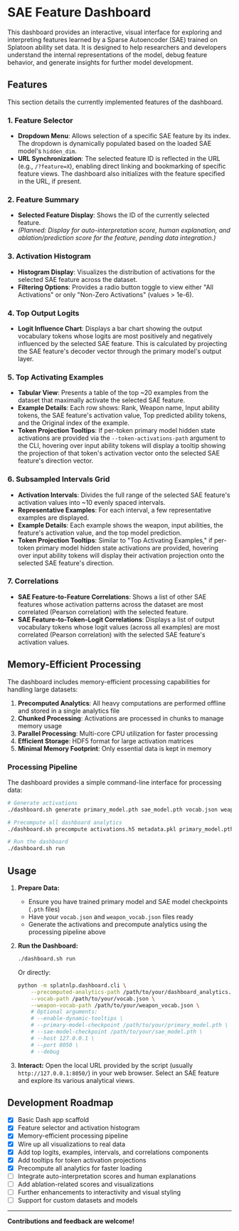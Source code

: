 # SAE Feature Dashboard

This dashboard provides an interactive, visual interface for exploring and interpreting features learned by a Sparse Autoencoder (SAE) trained on Splatoon ability set data. It is designed to help researchers and developers understand the internal representations of the model, debug feature behavior, and generate insights for further model development.

## Features

This section details the currently implemented features of the dashboard.

### 1. Feature Selector
- **Dropdown Menu**: Allows selection of a specific SAE feature by its index. The dropdown is dynamically populated based on the loaded SAE model's `hidden_dim`.
- **URL Synchronization**: The selected feature ID is reflected in the URL (e.g., `/?feature=X`), enabling direct linking and bookmarking of specific feature views. The dashboard also initializes with the feature specified in the URL, if present.

### 2. Feature Summary
- **Selected Feature Display**: Shows the ID of the currently selected feature.
- *(Planned: Display for auto-interpretation score, human explanation, and ablation/prediction score for the feature, pending data integration.)*

### 3. Activation Histogram
- **Histogram Display**: Visualizes the distribution of activations for the selected SAE feature across the dataset.
- **Filtering Options**: Provides a radio button toggle to view either "All Activations" or only "Non-Zero Activations" (values > 1e-6).

### 4. Top Output Logits
- **Logit Influence Chart**: Displays a bar chart showing the output vocabulary tokens whose logits are most positively and negatively influenced by the selected SAE feature. This is calculated by projecting the SAE feature's decoder vector through the primary model's output layer.

### 5. Top Activating Examples
- **Tabular View**: Presents a table of the top ~20 examples from the dataset that maximally activate the selected SAE feature.
- **Example Details**: Each row shows: Rank, Weapon name, Input ability tokens, the SAE feature's activation value, Top predicted ability tokens, and the Original index of the example.
- **Token Projection Tooltips**: If per-token primary model hidden state activations are provided via the `--token-activations-path` argument to the CLI, hovering over input ability tokens will display a tooltip showing the projection of that token's activation vector onto the selected SAE feature's direction vector.

### 6. Subsampled Intervals Grid
- **Activation Intervals**: Divides the full range of the selected SAE feature's activation values into ~10 evenly spaced intervals.
- **Representative Examples**: For each interval, a few representative examples are displayed.
- **Example Details**: Each example shows the weapon, input abilities, the feature's activation value, and the top model prediction.
- **Token Projection Tooltips**: Similar to "Top Activating Examples," if per-token primary model hidden state activations are provided, hovering over input ability tokens will display their activation projection onto the selected SAE feature's direction.

### 7. Correlations
- **SAE Feature-to-Feature Correlations**: Shows a list of other SAE features whose activation patterns across the dataset are most correlated (Pearson correlation) with the selected feature.
- **SAE Feature-to-Token-Logit Correlations**: Displays a list of output vocabulary tokens whose logit values (across all examples) are most correlated (Pearson correlation) with the selected SAE feature's activation values.

## Memory-Efficient Processing

The dashboard includes memory-efficient processing capabilities for handling large datasets:

1. **Precomputed Analytics**: All heavy computations are performed offline and stored in a single analytics file
2. **Chunked Processing**: Activations are processed in chunks to manage memory usage
3. **Parallel Processing**: Multi-core CPU utilization for faster processing
4. **Efficient Storage**: HDF5 format for large activation matrices
5. **Minimal Memory Footprint**: Only essential data is kept in memory

### Processing Pipeline

The dashboard provides a simple command-line interface for processing data:

```bash
# Generate activations
./dashboard.sh generate primary_model.pth sae_model.pth vocab.json weapon_vocab.json data.json

# Precompute all dashboard analytics
./dashboard.sh precompute activations.h5 metadata.pkl primary_model.pth sae_model.pth dashboard_analytics.joblib

# Run the dashboard
./dashboard.sh run
```

## Usage

1. **Prepare Data:**
   * Ensure you have trained primary model and SAE model checkpoints (`.pth` files)
   * Have your `vocab.json` and `weapon_vocab.json` files ready
   * Generate the activations and precompute analytics using the processing pipeline above

2. **Run the Dashboard:**
   ```bash
   ./dashboard.sh run
   ```
   Or directly:
   ```bash
   python -m splatnlp.dashboard.cli \
       --precomputed-analytics-path /path/to/your/dashboard_analytics.joblib \
       --vocab-path /path/to/your/vocab.json \
       --weapon-vocab-path /path/to/your/weapon_vocab.json \
       # Optional arguments:
       # --enable-dynamic-tooltips \
       # --primary-model-checkpoint /path/to/your/primary_model.pth \
       # --sae-model-checkpoint /path/to/your/sae_model.pth \
       # --host 127.0.0.1 \
       # --port 8050 \
       # --debug
   ```

3. **Interact:**
   Open the local URL provided by the script (usually `http://127.0.0.1:8050/`) in your web browser. Select an SAE feature and explore its various analytical views.

## Development Roadmap
- [x] Basic Dash app scaffold
- [x] Feature selector and activation histogram
- [x] Memory-efficient processing pipeline
- [x] Wire up all visualizations to real data
- [x] Add top logits, examples, intervals, and correlations components
- [x] Add tooltips for token activation projections
- [x] Precompute all analytics for faster loading
- [ ] Integrate auto-interpretation scores and human explanations
- [ ] Add ablation-related scores and visualizations
- [ ] Further enhancements to interactivity and visual styling
- [ ] Support for custom datasets and models

---

**Contributions and feedback are welcome!** 